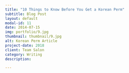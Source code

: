 ```yaml
---
title: "10 Things to Know Before You Get a Korean Perm"
subtitle: Blog Post
layout: default
modal-id: 11
date: 2014-07-15
img: portfolio/9.jpg
thumbnail: thumbnail/9.jpg
alt: Korean Perm Article
project-date: 2018
client: Team Salon
category: Writing
description:

---
```

